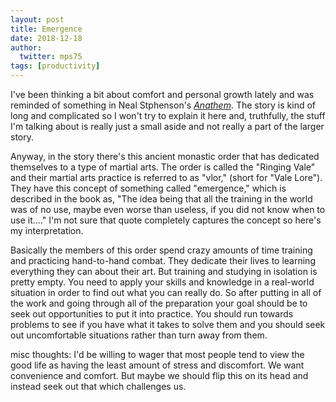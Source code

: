 ```yaml
---
layout: post
title: Emergence
date: 2018-12-18
author:
  twitter: mps75
tags: [productivity]
---
```


I've been thinking a bit about comfort and personal growth lately and was reminded of something in Neal Stphenson's [*Anathem*](https://www.goodreads.com/book/show/2845024-anathem). The story is kind of long and complicated so I won't try to explain it here and, truthfully, the stuff I'm talking about is really just a small aside and not really a part of the larger story.

Anyway, in the story there's this ancient monastic order that has dedicated themselves to a type of martial arts. The order is called the "Ringing Vale" and their martial arts practice is referred to as "vlor," (short for "Vale Lore").  They have this concept of something called "emergence," which is described in the book as, "The idea being that all the training in the world was of no use, maybe even worse than useless, if you did not know when to use it...."  I'm not sure that quote completely captures the concept so here's my interpretation.

Basically the members of this order spend crazy amounts of time training and practicing hand-to-hand combat. They dedicate their lives to learning everything they can about their art. But training and studying in isolation is pretty empty. You need to apply your skills and knowledge in a real-world situation in order to find out what you can really do. So after putting in all of the work and going through all of the preparation your goal should be to seek out opportunities to put it into practice.  You should run towards problems to see if you have what it takes to solve them and you should seek out uncomfortable situations rather than turn away from them.

misc thoughts:
I'd be willing to wager that most people tend to view the good life as having the least amount of stress and discomfort. We want convenience and comfort. But maybe we should flip this on its head and instead seek out that which challenges us.